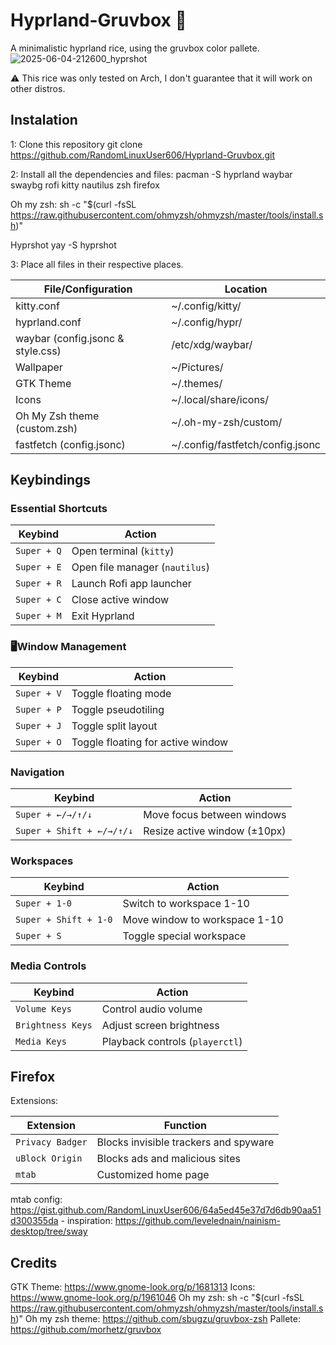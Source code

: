 # Hyprland-Gruvbox 🌸
A minimalistic hyprland rice, using the gruvbox color pallete.
![2025-06-04-212600_hyprshot](https://github.com/user-attachments/assets/928c47c5-add8-4d50-8a4c-e3c057fc28a7)

⚠️ This rice was only tested on Arch, I don't guarantee that it will work on other distros.

## Instalation

1: Clone this repository
  git clone https://github.com/RandomLinuxUser606/Hyprland-Gruvbox.git

2: Install all the dependencies and files:
  pacman -S hyprland waybar swaybg rofi kitty nautilus zsh firefox

  Oh my zsh: 
  sh -c "$(curl -fsSL https://raw.githubusercontent.com/ohmyzsh/ohmyzsh/master/tools/install.sh)"

  Hyprshot
  yay -S hyprshot

3: Place all files in their respective places.

| File/Configuration                      | Location                        |
|-----------------------------------------|---------------------------------|
| kitty.conf                              | ~/.config/kitty/                |
| hyprland.conf                           | ~/.config/hypr/                 |
| waybar (config.jsonc & style.css)       | /etc/xdg/waybar/                |
| Wallpaper                               | ~/Pictures/                     |
| GTK Theme                               | ~/.themes/                      |
| Icons                                   | ~/.local/share/icons/           |
| Oh My Zsh theme (custom.zsh)            | ~/.oh-my-zsh/custom/            |
| fastfetch (config.jsonc)                | ~/.config/fastfetch/config.jsonc |

## Keybindings

### Essential Shortcuts
| **Keybind**          | **Action**                                  |
|----------------------|--------------------------------------------|
| `Super + Q`         | Open terminal (`kitty`)                    |
| `Super + E`         | Open file manager (`nautilus`)             |
| `Super + R`         | Launch Rofi app launcher                   |
| `Super + C`         | Close active window                        |
| `Super + M`         | Exit Hyprland                              |

### 🖥Window Management
| **Keybind**               | **Action**                                  |
|---------------------------|--------------------------------------------|
| `Super + V`              | Toggle floating mode                       |
| `Super + P`              | Toggle pseudotiling                        |
| `Super + J`              | Toggle split layout                        |
| `Super + O`              | Toggle floating for active window          |

### Navigation
| **Keybind**               | **Action**                                  |
|---------------------------|--------------------------------------------|
| `Super + ←/→/↑/↓`        | Move focus between windows                 |
| `Super + Shift + ←/→/↑/↓`| Resize active window (±10px)               |

### Workspaces
| **Keybind**               | **Action**                                  |
|---------------------------|--------------------------------------------|
| `Super + 1-0`            | Switch to workspace 1-10                   |
| `Super + Shift + 1-0`    | Move window to workspace 1-10              |
| `Super + S`              | Toggle special workspace                   |

### Media Controls
| **Keybind**               | **Action**                                  |
|---------------------------|--------------------------------------------|
| `Volume Keys`            | Control audio volume                       |
| `Brightness Keys`        | Adjust screen brightness                   |
| `Media Keys`             | Playback controls (`playerctl`)            |

## Firefox

Extensions:

| **Extension**               | **Function**                              |
|-----------------------------|------------------------------------------|
| `Privacy Badger`            | Blocks invisible trackers and spyware    |
| `uBlock Origin`             | Blocks ads and malicious sites           |
| `mtab`                      | Customized home page                     |


mtab config: https://gist.github.com/RandomLinuxUser606/64a5ed45e37d7d6db90aa51d300355da - inspiration: https://github.com/levelednain/nainism-desktop/tree/sway

## Credits

GTK Theme: https://www.gnome-look.org/p/1681313
Icons: https://www.gnome-look.org/p/1961046
Oh my zsh: sh -c "$(curl -fsSL https://raw.githubusercontent.com/ohmyzsh/ohmyzsh/master/tools/install.sh)"
Oh my zsh theme: https://github.com/sbugzu/gruvbox-zsh
Pallete: https://github.com/morhetz/gruvbox
